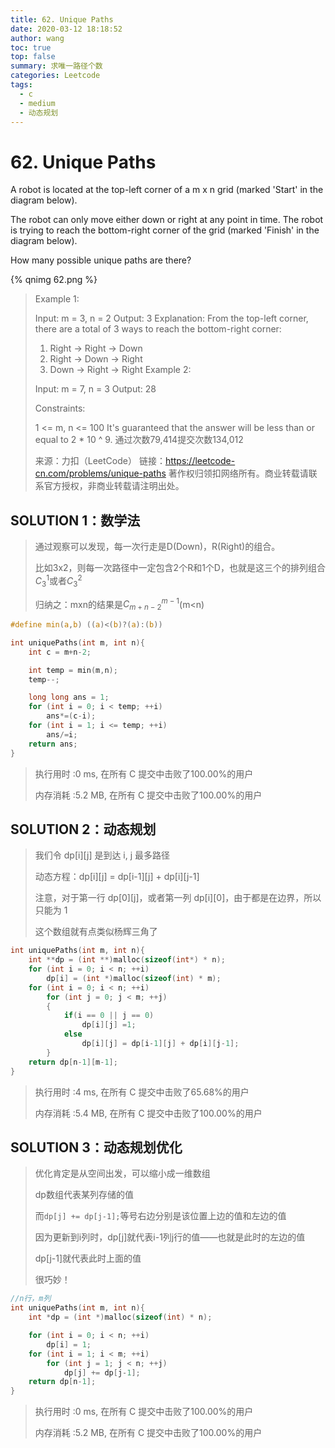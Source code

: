 ```yaml
---
title: 62. Unique Paths
date: 2020-03-12 18:18:52
author: wang
toc: true
top: false
summary: 求唯一路径个数
categories: Leetcode
tags:
  - c
  - medium
  - 动态规划
---
```


# 62. Unique Paths

A robot is located at the top-left corner of a m x n grid (marked 'Start' in the diagram below).

The robot can only move either down or right at any point in time. The robot is trying to reach the bottom-right corner of the grid (marked 'Finish' in the diagram below).

How many possible unique paths are there?

{% qnimg 62.png %}

> Example 1:
>
> Input: m = 3, n = 2
> Output: 3
> Explanation:
> From the top-left corner, there are a total of 3 ways to reach the bottom-right corner:
> 1. Right -> Right -> Down
> 2. Right -> Down -> Right
> 3. Down -> Right -> Right
> Example 2:
>
> Input: m = 7, n = 3
> Output: 28
>
>
> Constraints:
>
> 1 <= m, n <= 100
> It's guaranteed that the answer will be less than or equal to 2 * 10 ^ 9.
> 通过次数79,414提交次数134,012
>
> 来源：力扣（LeetCode）
> 链接：https://leetcode-cn.com/problems/unique-paths
> 著作权归领扣网络所有。商业转载请联系官方授权，非商业转载请注明出处。

## SOLUTION 1：数学法

> 通过观察可以发现，每一次行走是D(Down)，R(Right)的组合。
>
> 比如3x2，则每一次路径中一定包含2个R和1个D，也就是这三个的排列组合$C_3^1$或者$C_3^2$
>
> 归纳之：mxn的结果是$C_{m+n-2}^{m-1}$(m<n)

```c
#define min(a,b) ((a)<(b)?(a):(b))

int uniquePaths(int m, int n){
    int c = m+n-2;

    int temp = min(m,n);
    temp--;

    long long ans = 1;
    for (int i = 0; i < temp; ++i)
    	ans*=(c-i);
    for (int i = 1; i <= temp; ++i)
    	ans/=i;
    return ans;
}
```

> 执行用时 :0 ms, 在所有 C 提交中击败了100.00%的用户
>
> 内存消耗 :5.2 MB, 在所有 C 提交中击败了100.00%的用户

## SOLUTION 2：动态规划

> 我们令 dp\[i\]\[j\] 是到达 i, j 最多路径
>
> 动态方程：dp\[i\]\[j\] = dp\[i-1\]\[j\] + dp[i][j-1]
>
> 注意，对于第一行 dp\[0\]\[j\]，或者第一列 dp\[i\]\[0\]，由于都是在边界，所以只能为 1
>
> 这个数组就有点类似杨辉三角了

```c
int uniquePaths(int m, int n){
    int **dp = (int **)malloc(sizeof(int*) * n);
    for (int i = 0; i < n; ++i)
    	dp[i] = (int *)malloc(sizeof(int) * m);
    for (int i = 0; i < n; ++i)
    	for (int j = 0; j < m; ++j)
    	{
    		if(i == 0 || j == 0)
    			dp[i][j] =1;
    		else
    			dp[i][j] = dp[i-1][j] + dp[i][j-1];
    	}
    return dp[n-1][m-1];
}
```

> 执行用时 :4 ms, 在所有 C 提交中击败了65.68%的用户
>
> 内存消耗 :5.4 MB, 在所有 C 提交中击败了100.00%的用户

## SOLUTION 3：动态规划优化

> 优化肯定是从空间出发，可以缩小成一维数组
>
> dp数组代表某列存储的值
>
> 而`dp[j] += dp[j-1];`等号右边分别是该位置上边的值和左边的值
>
> 因为更新到i列时，dp[j]就代表i-1列j行的值——也就是此时的左边的值
>
> dp[j-1]就代表此时上面的值
>
> 很巧妙！

```c
//n行，m列
int uniquePaths(int m, int n){
    int *dp = (int *)malloc(sizeof(int) * n);

    for (int i = 0; i < n; ++i)
    	dp[i] = 1;
    for (int i = 1; i < m; ++i)
    	for (int j = 1; j < n; ++j)
    		dp[j] += dp[j-1];
    return dp[n-1];
}
```

> 执行用时 :0 ms, 在所有 C 提交中击败了100.00%的用户
>
> 内存消耗 :5.2 MB, 在所有 C 提交中击败了100.00%的用户